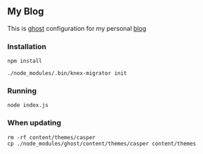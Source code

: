 ## My Blog

This is [ghost](https://ghost.org/) configuration for my personal [blog](http://blog.rstankov.com)


### Installation

```
npm install

./node_modules/.bin/knex-migrator init
```

### Running

```
node index.js
```


### When updating

```
rm -rf content/themes/casper
cp ./node_modules/ghost/content/themes/casper content/themes
```

